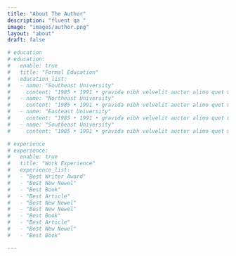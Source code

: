 ```yaml
---
title: "About The Author"
description: "fluent qa "
image: "images/author.png"
layout: "about"
draft: false

# education
# education:
#   enable: true
#   title: "Formal Education"
#   education_list:
#   - name: "Southeast University"
#     content: "1985 • 1991 • gravida nibh velvelit auctor alimo quet menean solli"
#   - name: "Northeast University"
#     content: "1985 • 1991 • gravida nibh velvelit auctor alimo quet menean solli"
#   - name: "Easteast University"
#     content: "1985 • 1991 • gravida nibh velvelit auctor alimo quet menean solli"
#   - name: "Southeast University"
#     content: "1985 • 1991 • gravida nibh velvelit auctor alimo quet menean solli"

# experience
# experience:
#   enable: true
#   title: "Work Experience"
#   experience_list:
#   - "Best Writer Award"
#   - "Best New Newel"
#   - "Best Book"
#   - "Best Article"
#   - "Best New Newel"
#   - "Best New Newel"
#   - "Best Book"
#   - "Best Article"
#   - "Best New Newel"
#   - "Best Book"

---
```


